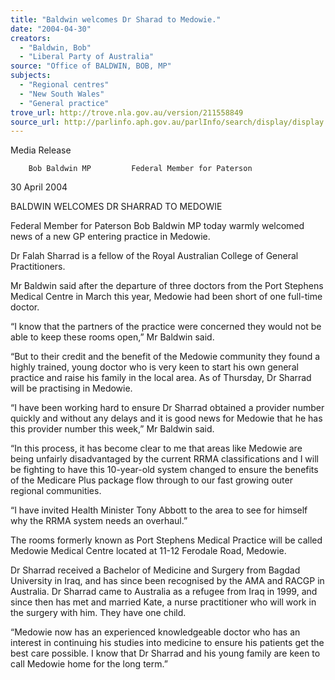 ```yaml
---
title: "Baldwin welcomes Dr Sharad to Medowie."
date: "2004-04-30"
creators:
  - "Baldwin, Bob"
  - "Liberal Party of Australia"
source: "Office of BALDWIN, BOB, MP"
subjects:
  - "Regional centres"
  - "New South Wales"
  - "General practice"
trove_url: http://trove.nla.gov.au/version/211558849
source_url: http://parlinfo.aph.gov.au/parlInfo/search/display/display.w3p;query=Id%3A%22media/pressrel/WPDC6%22
---
```


 Media Release          

        Bob Baldwin MP         Federal Member for Paterson     

 

 30 April 2004   

 BALDWIN WELCOMES DR SHARRAD TO MEDOWIE   

 Federal Member for Paterson Bob Baldwin MP today warmly welcomed news of a new GP  entering practice in Medowie.   

 Dr Falah Sharrad is a fellow of the Royal Australian College of General Practitioners.    

 Mr Baldwin said after the departure of three doctors from the Port Stephens Medical Centre in  March this year, Medowie had been short of one full-time doctor.   

 “I know that the partners of the practice were concerned they would not be able to keep these rooms  open,” Mr Baldwin said.   

 “But to their credit and the benefit of the Medowie community they found a highly trained, young  doctor who is very keen to start his own general practice and raise his family in the local area.  As  of Thursday, Dr Sharrad will be practising in Medowie.   

 “I have been working hard to ensure Dr Sharrad obtained a provider number quickly and without  any delays and it is good news for Medowie that he has this provider number this week,” Mr  Baldwin said.   

 “In this process, it has become clear to me that areas like Medowie are being unfairly disadvantaged  by the current RRMA classifications and I will be fighting to have this 10-year-old system changed  to ensure the benefits of the Medicare Plus package flow through to our fast growing outer regional  communities.   

 “I have invited Health Minister Tony Abbott to the area to see for himself why the RRMA system  needs an overhaul.”    

 The rooms formerly known as Port Stephens Medical Practice will be called Medowie Medical  Centre located at 11-12 Ferodale Road, Medowie.   

 Dr Sharrad received a Bachelor of Medicine and Surgery from Bagdad University in Iraq, and has  since been recognised by the AMA and RACGP in Australia. Dr Sharrad came to Australia as a  refugee from Iraq in 1999, and since then has met and married Kate, a nurse practitioner who will  work in the surgery with him.  They have one child.     

 “Medowie now has an experienced knowledgeable doctor who has an interest in continuing his  studies into medicine to ensure his patients get the best care possible.  I know that Dr Sharrad and  his young family are keen to call Medowie home for the long term.”   

